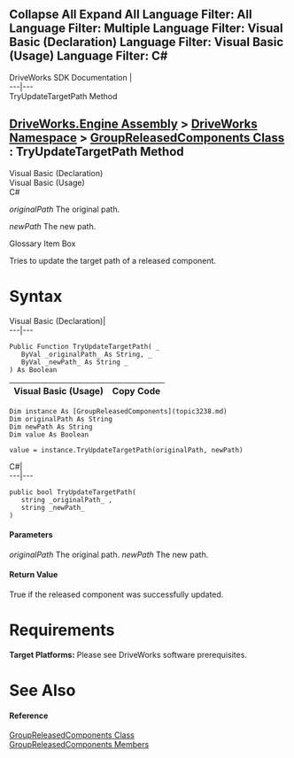        

 Collapse All Expand All  Language Filter: All  Language Filter: Multiple  Language Filter: Visual Basic (Declaration) Language Filter: Visual Basic (Usage) Language Filter: C#  
---  
DriveWorks SDK Documentation  |   
---|---  
TryUpdateTargetPath Method   
  
[DriveWorks.Engine Assembly](topic2156.md) > [DriveWorks Namespace](topic2159.md) > [GroupReleasedComponents Class](topic3238.md) : TryUpdateTargetPath Method  
---  
  
Visual Basic (Declaration)    
Visual Basic (Usage)    
C# 

_originalPath_
    The original path.

_newPath_
    The new path.

Glossary Item Box

Tries to update the target path of a released component. 

# Syntax

Visual Basic (Declaration)|   
---|---  
      
    
    Public Function TryUpdateTargetPath( _
       ByVal _originalPath_ As String, _
       ByVal _newPath_ As String _
    ) As Boolean  
  
Visual Basic (Usage)| Copy Code  
---|---  
      
    
    Dim instance As [GroupReleasedComponents](topic3238.md)
    Dim originalPath As String
    Dim newPath As String
    Dim value As Boolean
     
    value = instance.TryUpdateTargetPath(originalPath, newPath)  
  
C#|   
---|---  
      
    
    public bool TryUpdateTargetPath( 
       string _originalPath_ ,
       string _newPath_
    )  
  
#### Parameters

 _originalPath_
    The original path.
_newPath_
    The new path.

#### Return Value

True if the released component was successfully updated.

# Requirements

**Target Platforms:** Please see DriveWorks software prerequisites.

# See Also

#### Reference

[GroupReleasedComponents Class](topic3238.md)   
[GroupReleasedComponents Members](topic3239.md)


